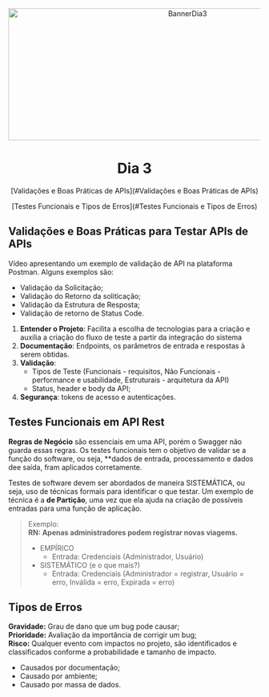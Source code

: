 <div align="center">
    <img src="Img/dia3.png" alt="BannerDia3" width="700px" height="263px">
    <h1> Dia 3 </h1>
    <p>[Validações e Boas Práticas de APIs](#Validações e Boas Práticas de APIs)</p>
    <p>[Testes Funcionais e Tipos de Erros](#Testes Funcionais e Tipos de Erros)</p>
</div>

## Validações e Boas Práticas para Testar APIs de APIs
Vídeo apresentando um exemplo de validação de API na plataforma Postman. Alguns exemplos são:
- Validação da Solicitação;
- Validação do Retorno da soliticação;
- Validação da Estrutura de Resposta;
- Validação de retorno de Status Code.

1. **Entender o Projeto**: Facilita a escolha de tecnologias para a criação e auxilia a criação do fluxo de teste a partir da integração do sistema
2. **Documentação**: Endpoints, os parâmetros de entrada e respostas à serem obtidas.
3. **Validação**:
    - Tipos de Teste (Funcionais - requisitos, Não Funcionais - performance e usabilidade, Estruturais - arquitetura da API)
    - Status, header e body da API;
4. **Segurança**: tokens de acesso e autenticações.

## Testes Funcionais em API Rest
**Regras de Negócio** são essenciais em uma API, porém o Swagger não guarda essas regras. Os testes funcionais tem o objetivo de validar se a função do software, ou seja, **dados de entrada, processamento e dados dee saída, fram aplicados corretamente.

Testes de software devem ser abordados de maneira SISTEMÁTICA, ou seja, uso de técnicas formais para identificar o que testar. Um exemplo de técnica é  a **de Partição**, uma vez que ela ajuda na criação de possíveis entradas para uma função de aplicação.

> Exemplo: <BR>
**RN: Apenas administradores podem registrar novas viagems.**
>- EMPÍRICO
>   - Entrada: Credenciais (Administrador, Usuário)
>- SISTEMÁTICO (e o que mais?)
>   - Entrada: Credenciais (Administrador = registrar, Usuário = erro, Inválida = erro, Expirada = erro)
        
## Tipos de Erros
**Gravidade:** Grau de dano que um bug pode causar;<br>
**Prioridade:** Avaliação da importância de corrigir um bug;<br>
**Risco:** Qualquer evento com impactos no projeto, são identificados e classificados conforme a probabilidade e tamanho de impacto.

- Causados por documentação;
- Causado por ambiente;
- Causado por massa de dados.
